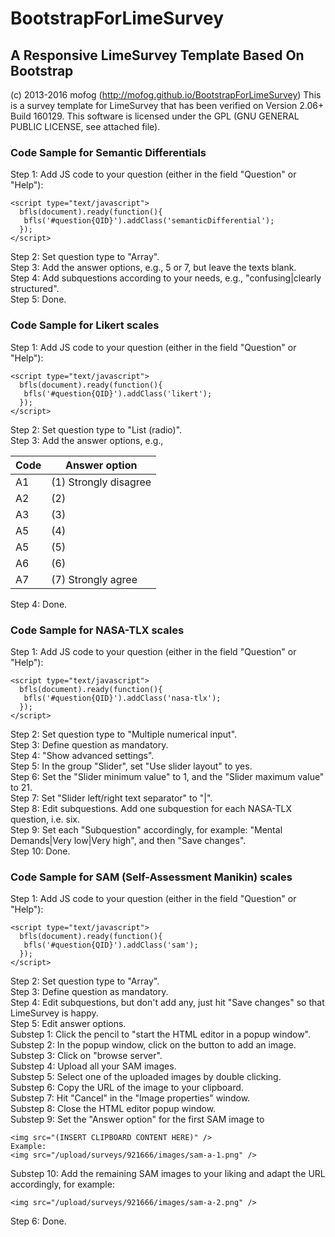 # BootstrapForLimeSurvey
## A Responsive LimeSurvey Template Based On Bootstrap

(c) 2013-2016 mofog (http://mofog.github.io/BootstrapForLimeSurvey)
This is a survey template for LimeSurvey that has been verified on Version 2.06+ Build 160129.
This software is licensed under the GPL (GNU GENERAL PUBLIC LICENSE, see attached file).

### Code Sample for Semantic Differentials
Step 1: Add JS code to your question (either in the field "Question" or "Help"):
```
<script type="text/javascript">	
  bfls(document).ready(function(){ 
   bfls('#question{QID}').addClass('semanticDifferential');
  });
</script>
```
Step 2: Set question type to "Array".  
Step 3: Add the answer options, e.g., 5 or 7, but leave the texts blank.  
Step 4: Add subquestions according to your needs, e.g., "confusing|clearly structured".  
Step 5: Done.

### Code Sample for Likert scales
Step 1: Add JS code to your question (either in the field "Question" or "Help"):
```
<script type="text/javascript">	
  bfls(document).ready(function(){ 
   bfls('#question{QID}').addClass('likert');
  });
</script>
```
Step 2: Set question type to "List (radio)".  
Step 3: Add the answer options, e.g.,  

| Code | Answer option |
| ---- | ------------- |
| A1   | (1) Strongly disagree |
| A2   | (2) |
| A3   | (3) |
| A5   | (4) |
| A5   | (5) |
| A6   | (6) |
| A7   | (7) Strongly agree |

Step 4: Done.

### Code Sample for NASA-TLX scales
Step 1: Add JS code to your question (either in the field "Question" or "Help"):
```
<script type="text/javascript">	
  bfls(document).ready(function(){ 
   bfls('#question{QID}').addClass('nasa-tlx');
  });
</script>
```
Step 2: Set question type to "Multiple numerical input".  
Step 3: Define question as mandatory.  
Step 4: "Show advanced settings".  
Step 5: In the group "Slider", set "Use slider layout" to yes.  
Step 6: Set the "Slider minimum value" to 1, and the "Slider maximum value" to 21.  
Step 7: Set "Slider left/right text separator" to "|".  
Step 8: Edit subquestions. Add one subquestion for each NASA-TLX question, i.e. six.  
Step 9: Set each "Subquestion" accordingly, for example: "Mental Demands|Very low|Very high", and then "Save changes".  
Step 10: Done.

### Code Sample for SAM (Self-Assessment Manikin) scales
Step 1: Add JS code to your question (either in the field "Question" or "Help"):
```
<script type="text/javascript">	
  bfls(document).ready(function(){ 
   bfls('#question{QID}').addClass('sam');
  });
</script>
```
Step 2: Set question type to "Array".  
Step 3: Define question as mandatory.  
Step 4: Edit subquestions, but don't add any, just hit "Save changes" so that LimeSurvey is happy.  
Step 5: Edit answer options.  
  Substep 1: Click the pencil to "start the HTML editor in a popup window".  
  Substep 2: In the popup window, click on the button to add an image.  
  Substep 3: Click on "browse server".  
  Substep 4: Upload all your SAM images.  
  Substep 5: Select one of the uploaded images by double clicking.  
  Substep 6: Copy the URL of the image to your clipboard.  
  Substep 7: Hit "Cancel" in the "Image properties" window.  
  Substep 8: Close the HTML editor popup window.  
  Substep 9: Set the "Answer option" for the first SAM image to
  ```
  <img src="(INSERT CLIPBOARD CONTENT HERE)" />
  Example:
  <img src="/upload/surveys/921666/images/sam-a-1.png" />
  ```
  Substep 10: Add the remaining SAM images to your liking and adapt the URL accordingly, for example:
  ```
  <img src="/upload/surveys/921666/images/sam-a-2.png" />
  ```
Step 6: Done.  

